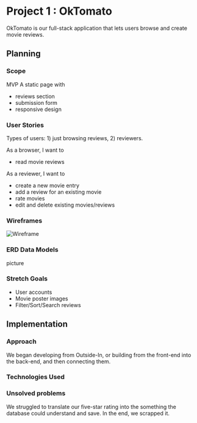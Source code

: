 # Project 1 : OkTomato
OkTomato is our full-stack application that lets users browse and create movie reviews.
## Planning

### Scope
MVP
A static page with
* reviews section
* submission form
* responsive design

### User Stories

Types of users: 1) just browsing reviews, 2) reviewers.

As a browser, I want to
- read movie reviews 

As a reviewer, I want to
- create a new movie entry
- add a review for an existing movie
- rate movies
- edit and delete existing movies/reviews

### Wireframes

![Wireframe](/images/Wireframeoktom.jpg)


### ERD Data Models
picture

### Stretch Goals
* User accounts
* Movie poster images
* Filter/Sort/Search reviews

## Implementation

### Approach
We began developing from Outside-In, or building from the front-end into the back-end, and then connecting them.

### Technologies Used

### Unsolved problems
We struggled to translate our five-star rating into the something the database could understand and save. In the end, we scrapped it.



